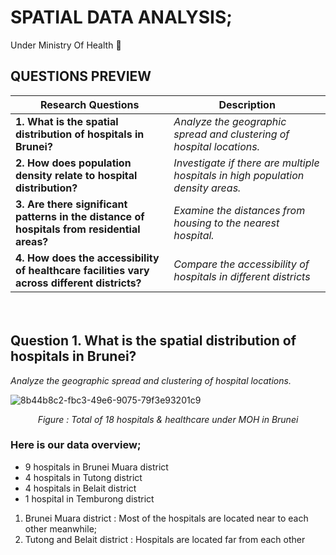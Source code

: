 # SPATIAL DATA ANALYSIS;

Under Ministry Of Health 🏥


## QUESTIONS PREVIEW

| **Research Questions** | **Description** |
| --- | --- |
| **1. What is the spatial distribution of hospitals in Brunei?** | *Analyze the geographic spread and clustering of hospital locations.* |
| **2. How does population density relate to hospital distribution?**  | *Investigate if there are multiple hospitals in high population density areas.* |
| **3. Are there significant patterns in the distance of hospitals from residential areas?** | *Examine the distances from housing to the nearest hospital.* |
| **4. How does the accessibility of healthcare facilities vary across different districts?** | *Compare the accessibility of hospitals in different districts* |

ㅤ

## Question 1.  What is the spatial distribution of hospitals in Brunei?
*Analyze the geographic spread and clustering of hospital locations.*

![8b44b8c2-fbc3-49e6-9075-79f3e93201c9](https://github.com/user-attachments/assets/d98654b4-9751-4c85-93a1-8048b24bfa8b)
<p align="center"><i>Figure : Total of 18 hospitals & healthcare under MOH in Brunei</i></p>


### **Here is our data overview;**
* 9 hospitals in Brunei Muara district
* ⁠4 hospitals in Tutong district
* ⁠4 hospitals in Belait district
* ⁠1 hospital in Temburong district 

1. Brunei Muara district : Most of the hospitals are located near to each other meanwhile;
2. ⁠Tutong and Belait district : Hospitals are located far from each other



